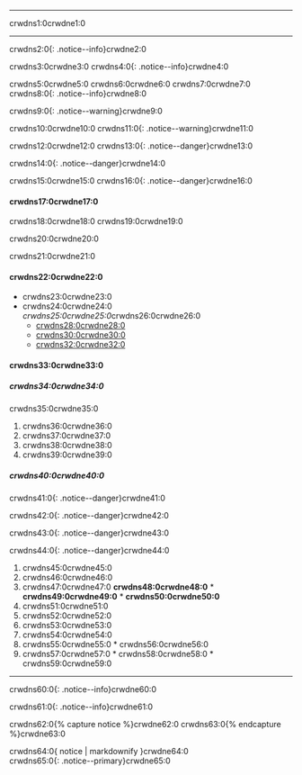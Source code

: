 * * *

crwdns1:0crwdne1:0

* * *

crwdns2:0{: .notice--info}crwdne2:0

crwdns3:0crwdne3:0 crwdns4:0{: .notice--info}crwdne4:0

crwdns5:0crwdne5:0 crwdns6:0crwdne6:0 crwdns7:0crwdne7:0 crwdns8:0{: .notice--info}crwdne8:0

crwdns9:0{: .notice--warning}crwdne9:0

crwdns10:0crwdne10:0 crwdns11:0{: .notice--warning}crwdne11:0

crwdns12:0crwdne12:0 crwdns13:0{: .notice--danger}crwdne13:0

crwdns14:0{: .notice--danger}crwdne14:0

crwdns15:0crwdne15:0 crwdns16:0{: .notice--danger}crwdne16:0

#### crwdns17:0crwdne17:0

crwdns18:0crwdne18:0 crwdns19:0crwdne19:0

crwdns20:0crwdne20:0

crwdns21:0crwdne21:0

#### crwdns22:0crwdne22:0

* crwdns23:0crwdne23:0
* crwdns24:0crwdne24:0  
    *crwdns25:0crwdne25:0*crwdns26:0crwdne26:0 
    * [crwdns28:0crwdne28:0](crwdns27:0%5Fcrwdnd27:0%5Fcrwdnd27:0%3Acrwdnd27:0%2Fcrwdnd27:0%2Fcrwdnd27:0%3Acrwdnd27:0%2Fcrwdnd27:0%3Acrwdnd27:0%2Fcrwdnd27:0%2Fcrwdnd27:0%3Acrwdnd27:0%2Fcrwdnd27:0%3Acrwdnd27:0%2Fcrwdnd27:0%2Fcrwdnd27:0%3Acrwdnd27:0%2Fcrwdnd27:0%3Acrwdnd27:0%2Fcrwdnd27:0%2Fcrwdnd27:0%3Acrwdnd27:0%2Fcrwdnd27:0%3Acrwdnd27:0%2Fcrwdnd27:0%2Fcrwdnd27:0%3Acrwdnd27:0%2Fcrwdnd27:0%3Acrwdnd27:0%2Fcrwdnd27:0%2Fcrwdnd27:0%3Acrwdnd27:0%2Fcrwdnd27:0%3Acrwdnd27:0%2Fcrwdnd27:0%2Fcrwdnd27:0%3Acrwdnd27:0%2Fcrwdnd27:0%3Acrwdnd27:0%2Fcrwdnd27:0%2Fcrwdnd27:0%3Acrwdnd27:0%2Fcrwdnd27:0%3Acrwdnd27:0%2Fcrwdnd27:0%2Fcrwdnd27:0%3Acrwdnd27:0%2Fcrwdnd27:0%3Acrwdnd27:0%2Fcrwdnd27:0%2Fcrwdnd27:0%3Acrwdnd27:0%2Fcrwdnd27:0%3Acrwdnd27:0%2Fcrwdnd27:0%2Fcrwdnd27:0%3Acrwdnd27:0%2Fcrwdnd27:0%3Acrwdnd27:0%2Fcrwdnd27:0%2Fcrwdnd27:0%3Acrwdnd27:0%2Fcrwdnd27:0%3Acrwdnd27:0%2Fcrwdnd27:0%2Fcrwdnd27:0%3Acrwdnd27:0%2Fcrwdnd27:0%3Acrwdnd27:0%2Fcrwdnd27:0%2Fcrwdnd27:0%3Acrwdnd27:0%2Fcrwdnd27:0%3Acrwdnd27:0%2Fcrwdnd27:0%2Fcrwdnd27:0%2Fcrwdnd27:0%3Acrwdnd27:0%2Fcrwdnd27:0%2Fcrwdnd27:0%3Acrwdnd27:0%2Fcrwdnd27:0%3Acrwdnd27:0%2Fcrwdnd27:0%2Fcrwdnd27:0%2Fcrwdnd27:0%3Acrwdnd27:0%2Fcrwdnd27:0%2Fcrwdnd27:0%3Acrwdnd27:0%2Fcrwdnd27:0%3Acrwdnd27:0%2Fcrwdnd27:0%2Fcrwdnd27:0%3Acrwdnd27:0%2Fcrwdnd27:0%3Acrwdnd27:0%2Fcrwdnd27:0%2Fcrwdnd27:0%3Acrwdnd27:0%2Fcrwdne27:0) 
    * [crwdns30:0crwdne30:0](crwdns29:0%5Fcrwdnd29:0%5Fcrwdnd29:0%3Acrwdnd29:0%2Fcrwdnd29:0%2Fcrwdnd29:0%3Acrwdnd29:0%2Fcrwdnd29:0%3Acrwdnd29:0%2Fcrwdnd29:0%2Fcrwdnd29:0%3Acrwdnd29:0%2Fcrwdnd29:0%3Acrwdnd29:0%2Fcrwdnd29:0%2Fcrwdnd29:0%3Acrwdnd29:0%2Fcrwdnd29:0%3Acrwdnd29:0%2Fcrwdnd29:0%2Fcrwdnd29:0%3Acrwdnd29:0%2Fcrwdnd29:0%3Acrwdnd29:0%2Fcrwdnd29:0%2Fcrwdnd29:0%3Acrwdnd29:0%2Fcrwdnd29:0%3Acrwdnd29:0%2Fcrwdnd29:0%2Fcrwdnd29:0%3Acrwdnd29:0%2Fcrwdnd29:0%3Acrwdnd29:0%2Fcrwdnd29:0%2Fcrwdnd29:0%3Acrwdnd29:0%2Fcrwdnd29:0%3Acrwdnd29:0%2Fcrwdnd29:0%2Fcrwdnd29:0%3Acrwdnd29:0%2Fcrwdnd29:0%3Acrwdnd29:0%2Fcrwdnd29:0%2Fcrwdnd29:0%3Acrwdnd29:0%2Fcrwdnd29:0%3Acrwdnd29:0%2Fcrwdnd29:0%2Fcrwdnd29:0%3Acrwdnd29:0%2Fcrwdnd29:0%3Acrwdnd29:0%2Fcrwdnd29:0%2Fcrwdnd29:0%3Acrwdnd29:0%2Fcrwdnd29:0%3Acrwdnd29:0%2Fcrwdnd29:0%2Fcrwdnd29:0%3Acrwdnd29:0%2Fcrwdnd29:0%3Acrwdnd29:0%2Fcrwdnd29:0%2Fcrwdnd29:0%3Acrwdnd29:0%2Fcrwdnd29:0%3Acrwdnd29:0%2Fcrwdnd29:0%2Fcrwdnd29:0%3Acrwdnd29:0%2Fcrwdnd29:0%3Acrwdnd29:0%2Fcrwdnd29:0%2Fcrwdnd29:0%2Fcrwdnd29:0%3Acrwdnd29:0%2Fcrwdnd29:0%2Fcrwdnd29:0%3Acrwdnd29:0%2Fcrwdnd29:0%3Acrwdnd29:0%2Fcrwdnd29:0%2Fcrwdnd29:0%2Fcrwdnd29:0%3Acrwdnd29:0%2Fcrwdnd29:0%2Fcrwdnd29:0%3Acrwdnd29:0%2Fcrwdnd29:0%3Acrwdnd29:0%2Fcrwdnd29:0%2Fcrwdnd29:0%3Acrwdnd29:0%2Fcrwdnd29:0%3Acrwdnd29:0%2Fcrwdnd29:0%2Fcrwdnd29:0%3Acrwdnd29:0%2Fcrwdne29:0) 
    * [crwdns32:0crwdne32:0](crwdns31:0%5Fcrwdnd31:0%5Fcrwdnd31:0%3Acrwdnd31:0%2Fcrwdnd31:0%2Fcrwdnd31:0%3Acrwdnd31:0%2Fcrwdnd31:0%3Acrwdnd31:0%2Fcrwdnd31:0%2Fcrwdnd31:0%3Acrwdnd31:0%2Fcrwdnd31:0%3Acrwdnd31:0%2Fcrwdnd31:0%2Fcrwdnd31:0%3Acrwdnd31:0%2Fcrwdnd31:0%3Acrwdnd31:0%2Fcrwdnd31:0%2Fcrwdnd31:0%3Acrwdnd31:0%2Fcrwdnd31:0%3Acrwdnd31:0%2Fcrwdnd31:0%2Fcrwdnd31:0%3Acrwdnd31:0%2Fcrwdnd31:0%3Acrwdnd31:0%2Fcrwdnd31:0%2Fcrwdnd31:0%3Acrwdnd31:0%2Fcrwdnd31:0%3Acrwdnd31:0%2Fcrwdnd31:0%2Fcrwdnd31:0%3Acrwdnd31:0%2Fcrwdnd31:0%3Acrwdnd31:0%2Fcrwdnd31:0%2Fcrwdnd31:0%3Acrwdnd31:0%2Fcrwdnd31:0%3Acrwdnd31:0%2Fcrwdnd31:0%2Fcrwdnd31:0%3Acrwdnd31:0%2Fcrwdnd31:0%3Acrwdnd31:0%2Fcrwdnd31:0%2Fcrwdnd31:0%3Acrwdnd31:0%2Fcrwdnd31:0%3Acrwdnd31:0%2Fcrwdnd31:0%2Fcrwdnd31:0%3Acrwdnd31:0%2Fcrwdnd31:0%3Acrwdnd31:0%2Fcrwdnd31:0%2Fcrwdnd31:0%3Acrwdnd31:0%2Fcrwdnd31:0%3Acrwdnd31:0%2Fcrwdnd31:0%2Fcrwdnd31:0%3Acrwdnd31:0%2Fcrwdnd31:0%3Acrwdnd31:0%2Fcrwdnd31:0%2Fcrwdnd31:0%3Acrwdnd31:0%2Fcrwdnd31:0%3Acrwdnd31:0%2Fcrwdnd31:0%2Fcrwdnd31:0%2Fcrwdnd31:0%3Acrwdnd31:0%2Fcrwdnd31:0%2Fcrwdnd31:0%3Acrwdnd31:0%2Fcrwdnd31:0%3Acrwdnd31:0%2Fcrwdnd31:0%2Fcrwdnd31:0%2Fcrwdnd31:0%3Acrwdnd31:0%2Fcrwdnd31:0%2Fcrwdnd31:0%3Acrwdnd31:0%2Fcrwdnd31:0%3Acrwdnd31:0%2Fcrwdnd31:0%2Fcrwdnd31:0%3Acrwdnd31:0%2Fcrwdnd31:0%3Acrwdnd31:0%2Fcrwdnd31:0%2Fcrwdnd31:0%3Acrwdnd31:0%2Fcrwdne31:0)

#### crwdns33:0crwdne33:0

##### crwdns34:0crwdne34:0

crwdns35:0crwdne35:0

  1. crwdns36:0crwdne36:0
  2. crwdns37:0crwdne37:0
  3. crwdns38:0crwdne38:0
  4. crwdns39:0crwdne39:0

##### crwdns40:0crwdne40:0

crwdns41:0{: .notice--danger}crwdne41:0

crwdns42:0{: .notice--danger}crwdne42:0

crwdns43:0{: .notice--danger}crwdne43:0

crwdns44:0{: .notice--danger}crwdne44:0

  1. crwdns45:0crwdne45:0
  2. crwdns46:0crwdne46:0
  3. crwdns47:0crwdne47:0 **crwdns48:0crwdne48:0** 
    * **crwdns49:0crwdne49:0**
    * **crwdns50:0crwdne50:0**
  4. crwdns51:0crwdne51:0
  5. crwdns52:0crwdne52:0
  6. crwdns53:0crwdne53:0
  7. crwdns54:0crwdne54:0
  8. crwdns55:0crwdne55:0 
    * crwdns56:0crwdne56:0
  9. crwdns57:0crwdne57:0 
    * crwdns58:0crwdne58:0
    * crwdns59:0crwdne59:0

* * *

crwdns60:0{: .notice--info}crwdne60:0

crwdns61:0{: .notice--info}crwdne61:0

crwdns62:0{% capture notice %}crwdne62:0 crwdns63:0{% endcapture %}crwdne63:0<div class="notice--danger">crwdns64:0{ notice | markdownify }crwdne64:0</div>crwdns65:0{: .notice--primary}crwdne65:0